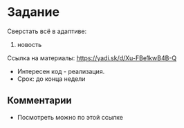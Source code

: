 # Задание 

Сверстать всё в адаптиве:
1) новость

Ссылка на материалы: https://yadi.sk/d/Xu-FBe1kwB4B-Q

- Интересен код - реализация.
- Срок: до конца недели

## Комментарии

* Посмотреть можно по этой ссылке 